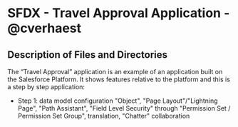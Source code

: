 # SFDX  - Travel Approval Application - @cverhaest

## Description of Files and Directories
The “Travel Approval” application is an example of an application built on the Salesforce Platform.
It shows features relative to the platform and this is a step by step application:
- Step 1: data model configuration "Object", "Page Layout"/"Lightning Page", "Path Assistant", "Field Level Security" through "Permission Set / Permission Set Group", translation, "Chatter" collaboration

